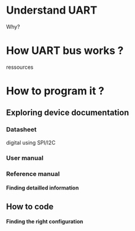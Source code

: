 
# Understand UART
Why?
# How UART bus works ?
ressources

# How to program it ?
## Exploring device documentation
### Datasheet
digital using SPI/I2C
### User manual
### Reference manual
#### Finding detailled information
## How to code
#### Finding the right configuration
